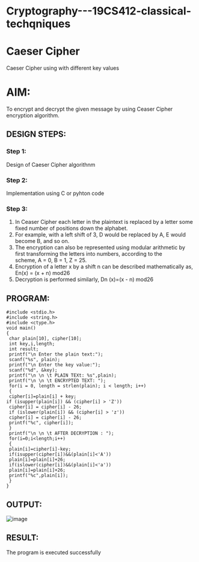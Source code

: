 # Cryptography---19CS412-classical-techqniques
# Caeser Cipher
Caeser Cipher using with different key values

# AIM:
To encrypt and decrypt the given message by using Ceaser Cipher encryption algorithm.

## DESIGN STEPS:

### Step 1:

Design of Caeser Cipher algorithnm 

### Step 2:

Implementation using C or pyhton code

### Step 3:

1.	In Ceaser Cipher each letter in the plaintext is replaced by a letter some fixed number of positions down the alphabet.
2.	For example, with a left shift of 3, D would be replaced by A, E would become B, and so on.
3.	The encryption can also be represented using modular arithmetic by first transforming the letters into numbers, according to the   
    scheme, A = 0, B = 1, Z = 25.
4.	Encryption of a letter x by a shift n can be described mathematically as,
                       En(x) = (x + n) mod26
5.	Decryption is performed similarly,
                       Dn (x)=(x - n) mod26


## PROGRAM:
```
#include <stdio.h>
#include <string.h>
#include <ctype.h>
void main()
{
 char plain[10], cipher[10];
 int key,i,length;
 int result;
 printf("\n Enter the plain text:");
 scanf("%s", plain);
 printf("\n Enter the key value:");
 scanf("%d", &key);
 printf("\n \n \t PLAIN TEXt: %s",plain);
 printf("\n \n \t ENCRYPTED TEXT: ");
 for(i = 0, length = strlen(plain); i < length; i++)
 {
 cipher[i]=plain[i] + key;
if (isupper(plain[i]) && (cipher[i] > 'Z'))
 cipher[i] = cipher[i] - 26;
 if (islower(plain[i]) && (cipher[i] > 'z'))
 cipher[i] = cipher[i] - 26;
 printf("%c", cipher[i]);
 }
 printf("\n \n \t AFTER DECRYPTION : ");
 for(i=0;i<length;i++)
 {
 plain[i]=cipher[i]-key;
 if(isupper(cipher[i])&&(plain[i]<'A'))
 plain[i]=plain[i]+26;
 if(islower(cipher[i])&&(plain[i]<'a'))
 plain[i]=plain[i]+26;
 printf("%c",plain[i]);
 }
}
```

## OUTPUT:
![image](https://github.com/user-attachments/assets/059d3376-80b1-4c50-9cab-9591da1550a8)


## RESULT:
The program is executed successfully
